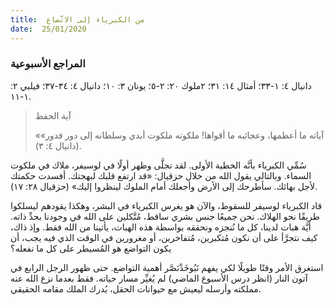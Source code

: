 ```yaml
---
title:  من الكبرياء إلى الاتّضاع
date:  25/01/2020
---
```


### المراجع الأسبوعية
دانيال ٤: ١-٣٣؛ أمثال ١٤: ٣١؛ ٢ملوك ٢٠: ٢-٥؛ يونان ٣: ١٠؛ دانيال ٤: ٣٤-٣٧؛ فيلبي ٢: ١-١١.

> <p>آية الحفظ</p>
> «آياته ما أعظمها، وعجائبه ما أقواها! ملكوته ملكوت أبدي وسلطانه إلى دور فدور» (دانيال ٤: ٣).

سُمِّي الكبرياء بأنَّه الخطية الأولى. لقد تجلَّى وظهر أولًا في لوسيفر، ملاك في ملكوت السماء. وبالتالي يقول الله من خلال حزقيال: «قد ارتفع قلبك لبهجتك. أفسدت حكمتك لأجل بهائك. سأطرحك إلى الأرض وأجعلك أمام الملوك لينظروا إليك» (حزقيال ٢٨: ١٧).

قاد الكبرياء لوسيفر للسقوط، والآن هو يغرس الكبرياء في البشر، وهكذا يقودهم ليسلكوا طريقًا نحو الهلاك. نحن جميعًا جنس بشري ساقط، مُتَّكلين على الله في وجودنا بحدِّ ذاته. أيَّة هبات لدينا، كل ما نُنجزه ونحققه بواسطة هذه الهبات، يأتينا من الله فقط. وإذ ذاك، كيف نتجرَّأ على أن نكون مُتكبرين، مُتفاخرين، أو مغرورين في الوقت الذي فيه يجب، أن يكون التواضع هو المُسيطر على كل ما نفعله؟

استغرق الأمر وقتًا طويلًا لكي يفهم نَبُوخَذْنَصَّر أهمية التواضع. حتى ظهور الرجل الرابع في آتون النار (انظر درس الأسبوع الماضي) لم يُغيِّر مسار حياته. فقط بعدما نزع الله عنه مملكته وأرسله ليعيش مع حيوانات الحقل، يُدرك الملك مقامه الحقيقي.
